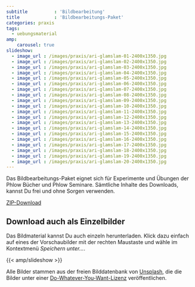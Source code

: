 ```yaml
---
subtitle          : 'Bildbearbeitung'
title             : 'Bildbearbeitungs-Paket'
categories: praxis
tags:
  - uebungsmaterial
amp:
    carousel: true
slideshow:
  - image_url : /images/praxis/ari-glamslam-01-2400x1350.jpg
  - image_url : /images/praxis/ari-glamslam-02-2400x1350.jpg
  - image_url : /images/praxis/ari-glamslam-03-2400x1350.jpg
  - image_url : /images/praxis/ari-glamslam-04-2400x1350.jpg
  - image_url : /images/praxis/ari-glamslam-05-2400x1350.jpg
  - image_url : /images/praxis/ari-glamslam-06-2400x1350.jpg
  - image_url : /images/praxis/ari-glamslam-07-2400x1350.jpg
  - image_url : /images/praxis/ari-glamslam-08-2400x1350.jpg
  - image_url : /images/praxis/ari-glamslam-09-2400x1350.jpg
  - image_url : /images/praxis/ari-glamslam-10-2400x1350.jpg
  - image_url : /images/praxis/ari-glamslam-11-2400x1350.jpg
  - image_url : /images/praxis/ari-glamslam-12-2400x1350.jpg
  - image_url : /images/praxis/ari-glamslam-13-2400x1350.jpg
  - image_url : /images/praxis/ari-glamslam-14-2400x1350.jpg
  - image_url : /images/praxis/ari-glamslam-15-2400x1350.jpg
  - image_url : /images/praxis/ari-glamslam-16-2400x1350.jpg
  - image_url : /images/praxis/ari-glamslam-17-2400x1350.jpg
  - image_url : /images/praxis/ari-glamslam-18-2400x1350.jpg
  - image_url : /images/praxis/ari-glamslam-19-2400x1350.jpg
  - image_url : /images/praxis/ari-glamslam-20-2400x1350.jpg
---
```

Das Bildbearbeitungs-Paket eignet sich für Experimente und Übungen der Phlow Bücher und Phlow Seminare. Sämtliche Inhalte des Downloads, kannst Du frei und ohne Sorgen verwenden.
<!--more-->

<a class="button" href="https://phlow.github.io/static/phlow_praxis_bildbearbeitung.zip">ZIP-Download</a>

## Download auch als Einzelbilder

Das Bildmaterial kannst Du auch einzeln herunterladen. Klick dazu einfach auf eines der Vorschaubilder mit der rechten Maustaste und wähle im Kontextmenü *Speichern unter…*.

{{< amp/slideshow >}}

Alle Bilder stammen aus der freien Bilddatenbank von [Unsplash](https://unsplash.com/), die die Bilder unter einer [Do-Whatever-You-Want-Lizenz](https://unsplash.com/license) veröffentlichen.